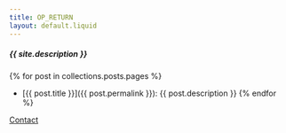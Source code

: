 ```yaml
---
title: OP_RETURN
layout: default.liquid
---
```


##### {{ site.description }}

{% for post in collections.posts.pages %}
 * [{{ post.title }}]({{ post.permalink }}): {{ post.description }}
{% endfor %}

[Contact](/contact)